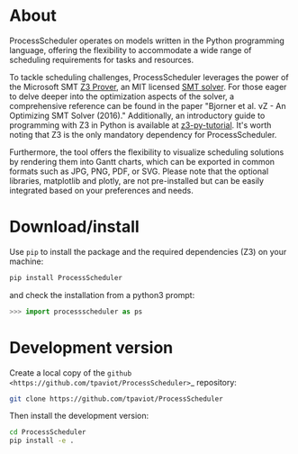 # About

ProcessScheduler operates on models written in the Python programming language, offering the flexibility to accommodate a wide range of scheduling requirements for tasks and resources.

To tackle scheduling challenges, ProcessScheduler leverages the power of the Microsoft SMT [Z3 Prover](https://github.com/Z3Prover/z3), an MIT licensed [SMT solver](https://en.wikipedia.org/wiki/Satisfiability_modulo_theories). For those eager to delve deeper into the optimization aspects of the solver, a comprehensive reference can be found in the paper "Bjorner et al. νZ - An Optimizing SMT Solver (2016)." Additionally, an introductory guide to programming with Z3 in Python is available at [z3-py-tutorial](https://ericpony.github.io/z3py-tutorial/guide-examples.htm). It's worth noting that Z3 is the only mandatory dependency for ProcessScheduler.

Furthermore, the tool offers the flexibility to visualize scheduling solutions by rendering them into Gantt charts, which can be exported in common formats such as JPG, PNG, PDF, or SVG. Please note that the optional libraries, matplotlib and plotly, are not pre-installed but can be easily integrated based on your preferences and needs.

# Download/install

Use ``pip`` to install the package and the required dependencies (Z3) on your machine:

``` bash
pip install ProcessScheduler
```
and check the installation from a python3 prompt:


``` py
>>> import processscheduler as ps
```

# Development version

Create a local copy of the `github <https://github.com/tpaviot/ProcessScheduler>`_ repository:

``` bash
git clone https://github.com/tpaviot/ProcessScheduler
```

Then install the development version:

``` bash
cd ProcessScheduler
pip install -e .
```

